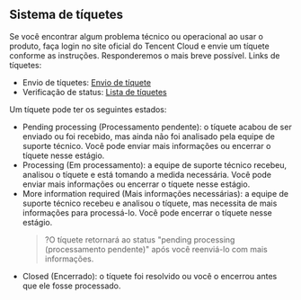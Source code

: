 

## Sistema de tíquetes
Se você encontrar algum problema técnico ou operacional ao usar o produto, faça login no site oficial do Tencent Cloud e envie um tíquete conforme as instruções. Responderemos o mais breve possível.
Links de tíquetes:
- Envio de tíquetes: [Envio de tíquete](https://console.cloud.tencent.com/workorder/category)
- Verificação de status: [Lista de tíquetes](https://console.cloud.tencent.com/workorder)

Um tíquete pode ter os seguintes estados:
- Pending processing (Processamento pendente): o tíquete acabou de ser enviado ou foi recebido, mas ainda não foi analisado pela equipe de suporte técnico. Você pode enviar mais informações ou encerrar o tíquete nesse estágio.
- Processing (Em processamento): a equipe de suporte técnico recebeu, analisou o tíquete e está tomando a medida necessária. Você pode enviar mais informações ou encerrar o tíquete nesse estágio.
- More information required (Mais informações necessárias): a equipe de suporte técnico recebeu e analisou o tíquete, mas necessita de mais informações para processá-lo. Você pode encerrar o tíquete nesse estágio.
  >?O tíquete retornará ao status "pending processing (processamento pendente)" após você reenviá-lo com mais informações.
- Closed (Encerrado): o tíquete foi resolvido ou você o encerrou antes que ele fosse processado.
